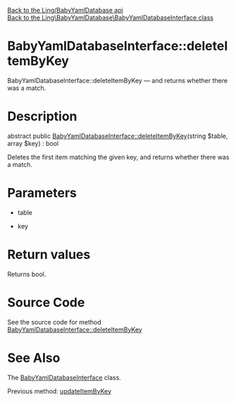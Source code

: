 [Back to the Ling/BabyYamlDatabase api](https://github.com/lingtalfi/BabyYamlDatabase/blob/master/doc/api/Ling/BabyYamlDatabase.md)<br>
[Back to the Ling\BabyYamlDatabase\BabyYamlDatabaseInterface class](https://github.com/lingtalfi/BabyYamlDatabase/blob/master/doc/api/Ling/BabyYamlDatabase/BabyYamlDatabaseInterface.md)


BabyYamlDatabaseInterface::deleteItemByKey
================



BabyYamlDatabaseInterface::deleteItemByKey — and returns whether there was a match.




Description
================


abstract public [BabyYamlDatabaseInterface::deleteItemByKey](https://github.com/lingtalfi/BabyYamlDatabase/blob/master/doc/api/Ling/BabyYamlDatabase/BabyYamlDatabaseInterface/deleteItemByKey.md)(string $table, array $key) : bool




Deletes the first item matching the given key,
and returns whether there was a match.




Parameters
================


- table

    

- key

    


Return values
================

Returns bool.








Source Code
===========
See the source code for method [BabyYamlDatabaseInterface::deleteItemByKey](https://github.com/lingtalfi/BabyYamlDatabase/blob/master/BabyYamlDatabaseInterface.php#L78-L78)


See Also
================

The [BabyYamlDatabaseInterface](https://github.com/lingtalfi/BabyYamlDatabase/blob/master/doc/api/Ling/BabyYamlDatabase/BabyYamlDatabaseInterface.md) class.

Previous method: [updateItemByKey](https://github.com/lingtalfi/BabyYamlDatabase/blob/master/doc/api/Ling/BabyYamlDatabase/BabyYamlDatabaseInterface/updateItemByKey.md)<br>

